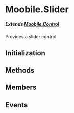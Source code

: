 Moobile.Slider
================================================================================
##### Extends *[Moobile.Control](Docs/Control/Control.md)*

Provides a slider control.

Initialization
--------------------------------------------------------------------------------

Methods
--------------------------------------------------------------------------------


Members
--------------------------------------------------------------------------------


Events
--------------------------------------------------------------------------------